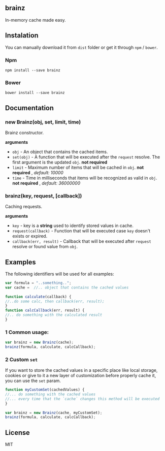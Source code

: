 ## brainz
In-memory cache made easy.

## Instalation
You can manually download it from `dist` folder or get it through `npm` / `bower`.

### Npm
`npm install --save brainz`

### Bower
`bower install --save brainz`

## Documentation

### new Brainz(obj, set, limit, time)
Brainz constructor.

__arguments__

* `obj` - An object that contains the cached items.
* `set(obj)` - A function that will be executed after the `request` resolve. The first
argument is the updated `obj`. __not required__
* `limit` - Maximum number of items that will be cached in `obj`. __not required__
, *default: 10000*
* `time` - Time in milliseconds that items will be recognized as valid in `obj`. __not required__
, *default: 36000000*

### brainz(key, request, [callback])
Caching requests.

__arguments__

* `key` - key is a __string__ used to identify stored values in cache.
* `request(callback)` - Function that will be executed case `key` doesn't exists or expired.
* `callback(err, result)` - Callback that will be executed after `request` resolve or found value 
 from `obj`.

## Examples

The following identifiers will be used for all examples:

```js
var formula = "..something..";
var cache =  //.. object that contains the cached values
 
function calculate(callback) {
//..do some calc, then callback(err, result);
}
function calcCallback(err, result) {
//.. do something with the calculated result
}
```

### 1 Common usage:

```js
var brainz = new Brainz(cache);
brainz(formula, calculate, calcCallback);
```

### 2 Custom `set`

If you want to store the cached values in a specific place like local storage, cookies or give to it
a new layer of customization before properly cache it, you can use the `set` param.   

```js
function myCustomSet(cachedValues) {
//... do something with the cached values
//... every time that the `cache` changes this method will be executed
}
 
var brainz = new Brainz(cache, myCustomSet);
brainz(formula, calculate, calcCallback);
```


## License
MIT
